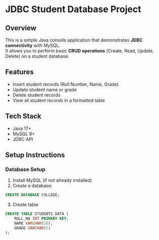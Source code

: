 # JDBC Student Database Project

## Overview
This is a simple Java console application that demonstrates **JDBC connectivity** with MySQL.  
It allows you to perform basic **CRUD operations** (Create, Read, Update, Delete) on a student database.

## Features
- Insert student records (Roll Number, Name, Grade)
- Update student name or grade
- Delete student records
- View all student records in a formatted table

## Tech Stack
- Java 17+
- MySQL 8+
- JDBC API

## Setup Instructions

### Database Setup
1. Install MySQL (if not already installed)
2. Create a database:
```sql
CREATE DATABASE COLLEGE;
```
3. Create table
```sql
CREATE TABLE STUDENTS_DATA (
    ROLL_NO INT PRIMARY KEY,
    NAME VARCHAR(50),
    GRADE VARCHAR(5)
);
```



